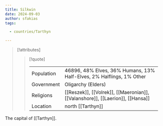 ```yaml
---
title: Silkwin
date: 2024-09-03
author: sfakias
tags:

  - countries/Tarthyn

---
```

> [!attributes]
> 
> > [!quote]
> >
> > | | |
> > | --- | --- |
> > | Population | 46896, 48% Elves, 36% Humans, 13% Half-Elves, 2% Halflings, 1% Other |
> > | Government | Oligarchy (Elders) |
> > | Religions | [[Reszek]], [[Volrek]], [[Maeronian]], [[Valanshore]], [[Laerion]], [[Hansa]] |
> > | Location | north [[Tarthyn]] |

The capital of [[Tarthyn]].